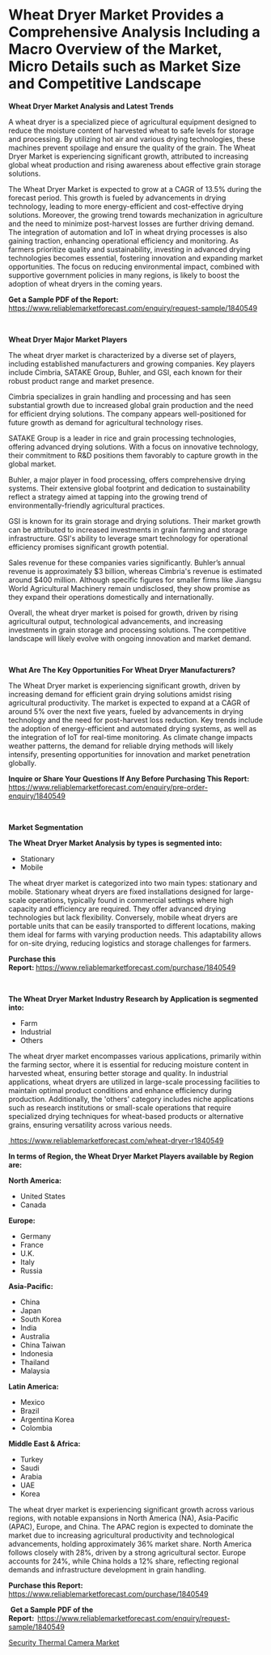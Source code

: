 <p><h1>Wheat Dryer Market Provides a Comprehensive Analysis Including a Macro Overview of the Market, Micro Details such as Market Size and Competitive Landscape</h1></p><p><strong>Wheat Dryer Market Analysis and Latest Trends</strong></p>
<p><p>A wheat dryer is a specialized piece of agricultural equipment designed to reduce the moisture content of harvested wheat to safe levels for storage and processing. By utilizing hot air and various drying technologies, these machines prevent spoilage and ensure the quality of the grain. The Wheat Dryer Market is experiencing significant growth, attributed to increasing global wheat production and rising awareness about effective grain storage solutions. </p><p>The Wheat Dryer Market is expected to grow at a CAGR of 13.5% during the forecast period. This growth is fueled by advancements in drying technology, leading to more energy-efficient and cost-effective drying solutions. Moreover, the growing trend towards mechanization in agriculture and the need to minimize post-harvest losses are further driving demand. The integration of automation and IoT in wheat drying processes is also gaining traction, enhancing operational efficiency and monitoring. As farmers prioritize quality and sustainability, investing in advanced drying technologies becomes essential, fostering innovation and expanding market opportunities. The focus on reducing environmental impact, combined with supportive government policies in many regions, is likely to boost the adoption of wheat dryers in the coming years.</p></p>
<p><strong>Get a Sample PDF of the Report:&nbsp;</strong> <a href="https://www.reliablemarketforecast.com/enquiry/request-sample/1840549?utm_campaign=2465&utm_medium=2&utm_source=Github&utm_content=ia&utm_term=22022025&utm_id=wheat-dryer">https://www.reliablemarketforecast.com/enquiry/request-sample/1840549</a></p>
<p>&nbsp;</p>
<p><strong>Wheat Dryer Major Market Players</strong></p>
<p><p>The wheat dryer market is characterized by a diverse set of players, including established manufacturers and growing companies. Key players include Cimbria, SATAKE Group, Buhler, and GSI, each known for their robust product range and market presence.</p><p>Cimbria specializes in grain handling and processing and has seen substantial growth due to increased global grain production and the need for efficient drying solutions. The company appears well-positioned for future growth as demand for agricultural technology rises.</p><p>SATAKE Group is a leader in rice and grain processing technologies, offering advanced drying solutions. With a focus on innovative technology, their commitment to R&D positions them favorably to capture growth in the global market.</p><p>Buhler, a major player in food processing, offers comprehensive drying systems. Their extensive global footprint and dedication to sustainability reflect a strategy aimed at tapping into the growing trend of environmentally-friendly agricultural practices.</p><p>GSI is known for its grain storage and drying solutions. Their market growth can be attributed to increased investments in grain farming and storage infrastructure. GSI's ability to leverage smart technology for operational efficiency promises significant growth potential.</p><p>Sales revenue for these companies varies significantly. Buhler’s annual revenue is approximately $3 billion, whereas Cimbria's revenue is estimated around $400 million. Although specific figures for smaller firms like Jiangsu World Agricultural Machinery remain undisclosed, they show promise as they expand their operations domestically and internationally.</p><p>Overall, the wheat dryer market is poised for growth, driven by rising agricultural output, technological advancements, and increasing investments in grain storage and processing solutions. The competitive landscape will likely evolve with ongoing innovation and market demand.</p></p>
<p>&nbsp;</p>
<p><strong>What Are The Key Opportunities For Wheat Dryer Manufacturers?</strong></p>
<p><p>The Wheat Dryer market is experiencing significant growth, driven by increasing demand for efficient grain drying solutions amidst rising agricultural productivity. The market is expected to expand at a CAGR of around 5% over the next five years, fueled by advancements in drying technology and the need for post-harvest loss reduction. Key trends include the adoption of energy-efficient and automated drying systems, as well as the integration of IoT for real-time monitoring. As climate change impacts weather patterns, the demand for reliable drying methods will likely intensify, presenting opportunities for innovation and market penetration globally.</p></p>
<p><strong>Inquire or Share Your Questions If Any Before Purchasing This Report:</strong> <a href="https://www.reliablemarketforecast.com/enquiry/pre-order-enquiry/1840549?utm_campaign=2465&utm_medium=2&utm_source=Github&utm_content=ia&utm_term=22022025&utm_id=wheat-dryer">https://www.reliablemarketforecast.com/enquiry/pre-order-enquiry/1840549</a></p>
<p>&nbsp;</p>
<p><strong>Market Segmentation</strong></p>
<p><strong>The Wheat Dryer Market Analysis by types is segmented into:</strong></p>
<p><ul><li>Stationary</li><li>Mobile</li></ul></p>
<p><p>The wheat dryer market is categorized into two main types: stationary and mobile. Stationary wheat dryers are fixed installations designed for large-scale operations, typically found in commercial settings where high capacity and efficiency are required. They offer advanced drying technologies but lack flexibility. Conversely, mobile wheat dryers are portable units that can be easily transported to different locations, making them ideal for farms with varying production needs. This adaptability allows for on-site drying, reducing logistics and storage challenges for farmers.</p></p>
<p><strong>Purchase this Report:&nbsp;</strong><a href="https://www.reliablemarketforecast.com/purchase/1840549?utm_campaign=2465&utm_medium=2&utm_source=Github&utm_content=ia&utm_term=22022025&utm_id=wheat-dryer">https://www.reliablemarketforecast.com/purchase/1840549</a></p>
<p>&nbsp;</p>
<p><strong>The Wheat Dryer Market Industry Research by Application is segmented into:</strong></p>
<p><ul><li>Farm</li><li>Industrial</li><li>Others</li></ul></p>
<p><p>The wheat dryer market encompasses various applications, primarily within the farming sector, where it is essential for reducing moisture content in harvested wheat, ensuring better storage and quality. In industrial applications, wheat dryers are utilized in large-scale processing facilities to maintain optimal product conditions and enhance efficiency during production. Additionally, the 'others' category includes niche applications such as research institutions or small-scale operations that require specialized drying techniques for wheat-based products or alternative grains, ensuring versatility across various needs.</p></p>
<p><a href="https://www.reliablemarketforecast.com/wheat-dryer-r1840549?utm_campaign=2465&utm_medium=2&utm_source=Github&utm_content=ia&utm_term=22022025&utm_id=wheat-dryer">&nbsp;https://www.reliablemarketforecast.com/wheat-dryer-r1840549</a></p>
<p><strong>In terms of Region, the Wheat Dryer Market Players available by Region are:</strong></p>
<p>
    <p> <strong> North America: </strong>
        <ul>
            <li>United States</li>
            <li>Canada</li>
        </ul>
        </p> 
    <p> <strong> Europe: </strong>
        <ul>
            <li>Germany</li>
            <li>France</li>
            <li>U.K.</li>
            <li>Italy</li>
            <li>Russia</li>
        </ul>
        </p> 
    <p> <strong> Asia-Pacific: </strong>
        <ul>
            <li>China</li>
            <li>Japan</li>
            <li>South Korea</li>
            <li>India</li>
            <li>Australia</li>
            <li>China Taiwan</li>
            <li>Indonesia</li>
            <li>Thailand</li>
            <li>Malaysia</li>
        </ul>
        </p> 
    <p> <strong> Latin America: </strong>
        <ul>
            <li>Mexico</li>
            <li>Brazil</li>
            <li>Argentina Korea</li>
            <li>Colombia</li>
        </ul>
        </p> 
    <p> <strong> Middle East & Africa: </strong>
        <ul>
            <li>Turkey</li>
            <li>Saudi</li>
            <li>Arabia</li>
            <li>UAE</li>
            <li>Korea</li>
        </ul>
    </p>
    </p>
<p><p>The wheat dryer market is experiencing significant growth across various regions, with notable expansions in North America (NA), Asia-Pacific (APAC), Europe, and China. The APAC region is expected to dominate the market due to increasing agricultural productivity and technological advancements, holding approximately 36% market share. North America follows closely with 28%, driven by a strong agricultural sector. Europe accounts for 24%, while China holds a 12% share, reflecting regional demands and infrastructure development in grain handling.</p></p>
<p><strong>Purchase this Report: </strong><a href="https://www.reliablemarketforecast.com/purchase/1840549?utm_campaign=2465&utm_medium=2&utm_source=Github&utm_content=ia&utm_term=22022025&utm_id=wheat-dryer">https://www.reliablemarketforecast.com/purchase/1840549</a></p>
<p>&nbsp;<strong>Get a Sample PDF of the Report:&nbsp;&nbsp;</strong><a href="https://www.reliablemarketforecast.com/enquiry/request-sample/1840549?utm_campaign=2465&utm_medium=2&utm_source=Github&utm_content=ia&utm_term=22022025&utm_id=wheat-dryer">https://www.reliablemarketforecast.com/enquiry/request-sample/1840549</a></p>
<p><strong></strong></p>
<p><p><a href="https://github.com/chaturberville8181/Market-Research-Report-List-1/blob/main/security-thermal-camera-market.md?utm_campaign=2465&utm_medium=2&utm_source=Github&utm_content=ia&utm_term=22022025&utm_id=wheat-dryer">Security Thermal Camera Market</a></p></p>